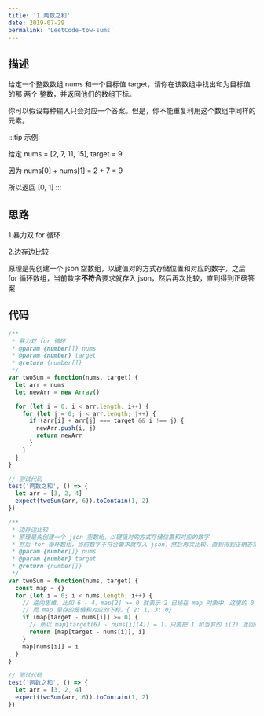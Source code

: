 ```yaml
---
title: '1.两数之和'
date: 2019-07-29
permalink: 'LeetCode-tow-sums'
---
```


## 描述

给定一个整数数组 nums 和一个目标值 target，请你在该数组中找出和为目标值的那 两个 整数，并返回他们的数组下标。

你可以假设每种输入只会对应一个答案。但是，你不能重复利用这个数组中同样的元素。

:::tip
示例:

给定 nums = [2, 7, 11, 15], target = 9

因为 nums[0] + nums[1] = 2 + 7 = 9

所以返回 [0, 1]
:::

## 思路

1.暴力双 for 循环

2.边存边比较

原理是先创建一个 json 空数组，以键值对的方式存储位置和对应的数字，之后 for 循环数组，当前数字**不符合**要求就存入 json，然后再次比较，直到得到正确答案

## 代码

```js
/**
 * 暴力双 for 循环
 * @param {number[]} nums
 * @param {number} target
 * @return {number[]}
 */
var twoSum = function(nums, target) {
  let arr = nums
  let newArr = new Array()

  for (let i = 0; i < arr.length; i++) {
    for (let j = 0; j < arr.length; j++) {
      if (arr[i] + arr[j] === target && i !== j) {
        newArr.push(i, j)
        return newArr
      }
    }
  }
}

// 测试代码
test('两数之和', () => {
  let arr = [3, 2, 4]
  expect(twoSum(arr, 6)).toContain(1, 2)
})
```

```js
/**
 * 边存边比较
 * 原理是先创建一个 json 空数组，以键值对的方式存储位置和对应的数字
 * 然后 for 循环数组，当前数字不符合要求就存入 json，然后再次比较，直到得到正确答案
 * @param {number[]} nums
 * @param {number} target
 * @return {number[]}
 */
var twoSum = function(nums, target) {
  const map = {}
  for (let i = 0; i < nums.length; i++) {
    // 逆向思维，比如 6 - 4，map[2] >= 0 就表示 2 已经在 map 对象中，这里的 0 其实是下标
    // 而 map 里存的是值和对应的下标。{ 2: 1, 3: 0}
    if (map[target - nums[i]] >= 0) {
      // 所以 map[target(6) - nums[i](4)] = 1，只要把 1 和当前的 i(2) 返回即可
      return [map[target - nums[i]], i]
    }
    map[nums[i]] = i
  }
}

// 测试代码
test('两数之和', () => {
  let arr = [3, 2, 4]
  expect(twoSum(arr, 6)).toContain(1, 2)
})
```
